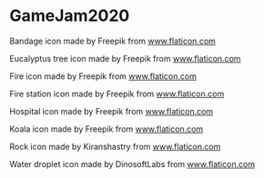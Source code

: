 # GameJam2020
Bandage icon made by Freepik from www.flaticon.com

Eucalyptus tree icon made by Freepik from www.flaticon.com

Fire icon made by Freepik from www.flaticon.com

Fire station icon made by Freepik from www.flaticon.com

Hospital icon made by Freepik from www.flaticon.com

Koala icon made by Freepik from www.flaticon.com

Rock icon made by Kiranshastry from www.flaticon.com

Water droplet icon made by DinosoftLabs from www.flaticon.com 
